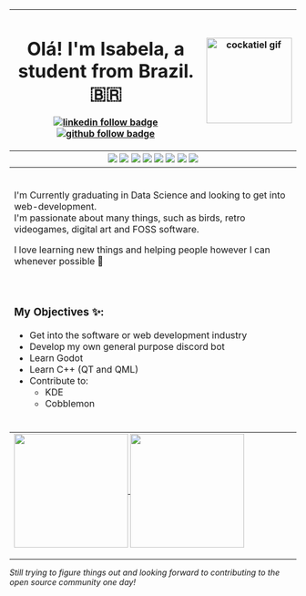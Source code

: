 <table>
    <thead>
        <tr>
            <th>
                <h1>Olá! I'm Isabela, a student from Brazil. 🇧🇷</h1>
                <p>
                    <a href="https://www.linkedin.com/in/ismenezes/"><img src="https://img.shields.io/badge/-Isabela_Menezes-blue?style=flat-square&logo=Linkedin&logoColor=white&link=https://www.linkedin.com/in/ismenezes/" alt="linkedin follow badge"></a>
                    <a href="https://github.com/IMenezes-GH"><img src="https://img.shields.io/github/followers/IMenezes-GH?label=follow&style=social" alt="github follow badge"></a>
                </p>
            </th>
            <th>
                <img height="150px" src="https://media.discordapp.net/attachments/519307505822597144/1108096092706439198/cockatiel.gif" alt="cockatiel gif">
            </th>
        </tr>
        <tr>
            <th colspan=2>
                <img src="https://img.shields.io/badge/OS-Linux-informational?style=flat&logo=linux&logoColor=white&color=22A7EC">
                <img src="https://img.shields.io/badge/Shell-Bash-informational?style=flat&logo=gnu-bash&logoColor=white&color=89E051">
                <img src="https://img.shields.io/badge/Code-JavaScript-informational?style=flat&logo=javascript&logoColor=white&color=F1E05A">
                <img src="https://img.shields.io/badge/Code-TypeScript-informational?style=flat&logo=typescript&logoColor=white&color=3178C6">
                <img src="https://img.shields.io/badge/Code-Python-informational?style=flat&logo=python&logoColor=white&color=3572A5">
                <img src="https://img.shields.io/badge/Tools-Docker-informational?style=flat&logo=docker&logoColor=white&color=1D63ED">
                <img src="https://img.shields.io/badge/Tools-PostgreSQL-informational?style=flat&logo=postgresql&logoColor=white&color=31648C">
                <img src="https://img.shields.io/badge/Tools-MongoDB-informational?style=flat&logo=mongodb&logoColor=white&color=116149">
            </th>
        </tr>
    </thead>
    <tbody>
            <tr>
                <td colspan=2>
                <br>
                <p>I'm Currently graduating in Data Science and looking to get into web-development. <br />
                I'm passionate about many things, such as birds, retro videogames, digital art and FOSS software.</p>
                <p>I love learning new things and helping people however I can whenever possible 💙  </p>
                <br>
                </td>
            <tr>
                <td colspan=2>
                    <h3> My Objectives ✨:</h3>
                    <ul>
                        <li>Get into the software or web development industry</li>
                        <li>Develop my own general purpose discord bot</li>
                        <li>Learn Godot</li>
                        <li>Learn C++ (QT and QML)</li>
                        <li>Contribute to:
                            <ul>
                                <li>KDE</li>
                                <li>Cobblemon</li>
                            </ul>
                        </li>
                    </ul>
                    <br>
                </td>
            </tr>
    </tbody>
    <tfoot>
        <tr>
            <td colspan=2>
                <a href="https://github.com/anuraghazra/github-readme-stats">
                  <img height=200 align="center" src="https://github-readme-stats-mfdouuc7p-imenezes-gh.vercel.app/api?username=IMenezes-GH&theme=transparent" />
                </a>           
                <a href="https://github.com/anuraghazra/convoychat">
                  <img height=200 align="center" src="https://github-readme-stats-mfdouuc7p-imenezes-gh.vercel.app/api/top-langs?username=IMenezes-GH&theme=transparent&layout=compact&langs_count=8&card_width=320" />
                </a>  
            </td>
        </tr>
    </tfoot>
</table>

--------------

*Still trying to figure things out and looking forward to contributing to the open source community one day!*



